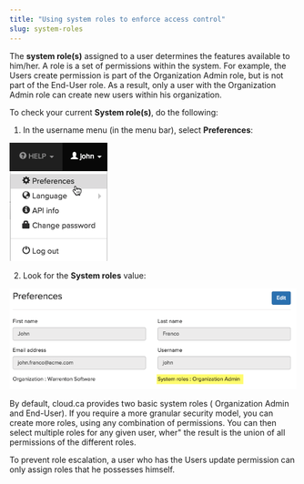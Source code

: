 ```yaml
---
title: "Using system roles to enforce access control"
slug: system-roles
---
```



The **system role(s)** assigned to a user determines the features available to him/her. A role is a set of permissions within the system. For example, the  Users create permission is part of the Organization Admin role, but is not part of the End-User role. As a result, only a user with the Organization Admin role can create new users within his organization.

To check your current **System role(s)**, do the following:

1. In the username menu (in the menu bar), select **Preferences**:

![Preferences menu](../../assets/preferences-en.jpg)

2. Look for the **System roles** value:

![Preference edit page](../../assets/preferences-edit-en.jpeg)

By default, cloud.ca provides two basic system roles ( Organization Admin and End-User). If you require a more granular security model, you can create more roles, using any combination of permissions. You can then select multiple roles for any given user, wher" the result is the union of all permissions of the different roles.

To prevent role escalation, a user who has the Users update permission can only assign roles that he possesses himself.
